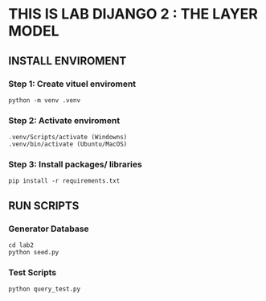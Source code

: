 # THIS IS LAB DIJANGO 2 : THE LAYER MODEL

## INSTALL ENVIROMENT 
### Step 1: Create vituel enviroment
```
python -m venv .venv
```
### Step 2: Activate enviroment
```
.venv/Scripts/activate (Windowns)
.venv/bin/activate (Ubuntu/MacOS)
```
### Step 3: Install packages/ libraries
```
pip install -r requirements.txt
```



## RUN SCRIPTS

### Generator Database
```
cd lab2
python seed.py
```

### Test Scripts 
```
python query_test.py
```